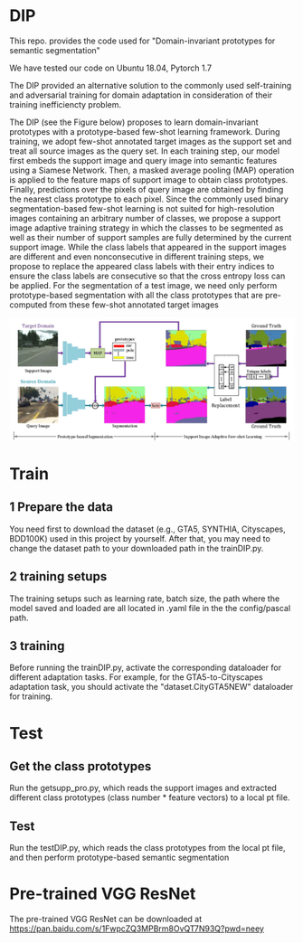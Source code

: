 # DIP 
This repo. provides the code used for "Domain-invariant prototypes for semantic segmentation"

We have tested our code on Ubuntu 18.04, Pytorch 1.7

The DIP provided an alternative solution to the commonly used self-training and adversarial training for domain adaptation in consideration of their training inefficiencty problem.

The DIP (see the Figure below) proposes to learn domain-invariant prototypes with a prototype-based few-shot learning framework. During training, we adopt few-shot annotated target images as the support set and treat all source images as the query set. In each training step, our model first embeds the support image and query image into semantic features using a Siamese Network. Then, a masked average pooling (MAP) operation is applied to the feature maps of support image to obtain class prototypes. Finally, predictions over the pixels of query image are obtained by finding the nearest class prototype to each pixel. Since the commonly used binary segmentation-based few-shot learning is not suited for high-resolution images containing an arbitrary number of classes, we propose a support image adaptive training strategy in which the classes to be segmented as well as their number of support samples are fully determined by the current support image. While the class labels that appeared in the support images are different and even nonconsecutive in different training
steps, we propose to replace the appeared class labels with their entry indices to ensure the class labels are consecutive so that the cross entropy loss can be applied. For the segmentation of a test image, we need only perform prototype-based segmentation with all the class prototypes that are pre-computed from these few-shot annotated target images

![image](https://github.com/zgyang-hnu/DIP-hunnu/blob/main/Framework.jpg)

# Train
## 1 Prepare the data  
You need first to download the dataset (e.g., GTA5, SYNTHIA, Cityscapes, BDD100K) used in this project by yourself.  After that, you may need to change the dataset path to your downloaded path in the trainDIP.py. 

## 2 training setups
The training setups such as learning rate, batch size, the path where the model saved and loaded are all located in .yaml file in the the config/pascal path.

## 3 training
Before running the trainDIP.py, activate the corresponding dataloader for different adaptation tasks.
For example, for the GTA5-to-Cityscapes adaptation task, you should activate the "dataset.CityGTA5NEW" dataloader for training.

# Test
## Get the class prototypes
Run the getsupp_pro.py, which reads the support images and extracted different class prototypes (class number * feature vectors) to a local pt file.

## Test
Run the testDIP.py, which reads the class prototypes from the local pt file, and then perform prototype-based semantic segmentation

# Pre-trained VGG ResNet
The pre-trained VGG ResNet can be downloaded at 
https://pan.baidu.com/s/1FwpcZQ3MPBrm8OvQT7N93Q?pwd=neey 

